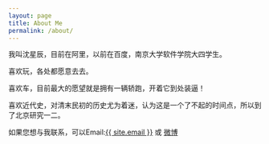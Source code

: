 ```yaml
---
layout: page
title: About Me
permalink: /about/
---
```


我叫沈星辰，目前在阿里，以前在百度，南京大学软件学院大四学生。

喜欢玩，各处都愿意去去。

喜欢车，目前最大的愿望就是拥有一辆轿跑，开着它到处装逼！

喜欢近代史，对清末民初的历史尤为着迷，认为这是一个了不起的时间点，所以到了北京研究一二。

如果您想与我联系，可以Email:<a href="mailto:{{ site.email }}">{{ site.email }}</a>
或 <a href="http://weibo.com/2645114903/profile?topnav=1&wvr=5&user=1" target="_blanket">微博</a>

